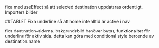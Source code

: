 fixa med useEffect så att selected destination uppdateras ordentligt.
Importera bilder

##TABLET
Fixa underline så att home inte alltid är active i nav

fixa destination-sidorna. bakgrundsbild behöver bytas, funktionalitet för underline för aktiv sida.
detta kan göra med conditional style beroende av destination.name
